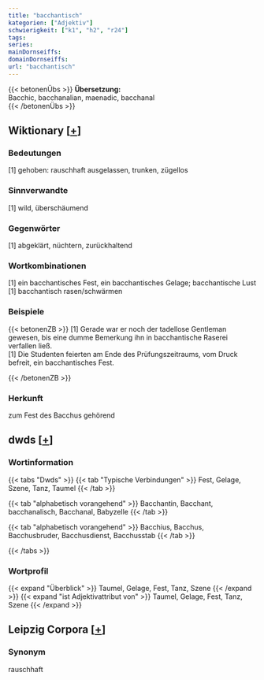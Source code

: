 ```yaml
---
title: "bacchantisch"
kategorien: ["Adjektiv"]
schwierigkeit: ["k1", "h2", "r24"]
tags:
series:
mainDornseiffs:
domainDornseiffs:
url: "bacchantisch"
---
```


{{< betonenÜbs >}}
**Übersetzung:**  
Bacchic, bacchanalian, maenadic, bacchanal  
{{< /betonenÜbs >}}

## Wiktionary [[+](https://de.wiktionary.org/wiki/bacchantisch)]

### Bedeutungen
[1] gehoben: rauschhaft ausgelassen, trunken, zügellos  

### Sinnverwandte
[1] wild, überschäumend  

### Gegenwörter
[1] abgeklärt, nüchtern, zurückhaltend  

### Wortkombinationen
[1] ein bacchantisches Fest, ein bacchantisches Gelage; bacchantische Lust  
[1] bacchantisch rasen/schwärmen  

### Beispiele
{{< betonenZB >}}
[1] Gerade war er noch der tadellose Gentleman gewesen, bis eine dumme Bemerkung ihn in bacchantische Raserei verfallen ließ.  
[1] Die Studenten feierten am Ende des Prüfungszeitraums, vom Druck befreit, ein bacchantisches Fest.  

{{< /betonenZB >}}
### Herkunft
zum Fest des Bacchus gehörend  



## dwds [[+](https://www.dwds.de/wb/bacchantisch)]

### Wortinformation
{{< tabs "Dwds" >}}
{{< tab "Typische Verbindungen" >}}
Fest, Gelage, Szene, Tanz, Taumel
{{< /tab >}}

{{< tab "alphabetisch vorangehend" >}}
Bacchantin, Bacchant, bacchanalisch, Bacchanal, Babyzelle
{{< /tab >}}

{{< tab "alphabetisch vorangehend" >}}
Bacchius, Bacchus, Bacchusbruder, Bacchusdienst, Bacchusstab
{{< /tab >}}

{{< /tabs >}}

### Wortprofil
{{< expand "Überblick" >}} Taumel, Gelage, Fest, Tanz, Szene {{< /expand >}}
{{< expand "ist Adjektivattribut von" >}} Taumel, Gelage, Fest, Tanz, Szene {{< /expand >}}

## Leipzig Corpora [[+](https://corpora.uni-leipzig.de/en/res?word=bacchantisch&corpusId=deu_newscrawl-public_2018)]


### Synonym
rauschhaft

